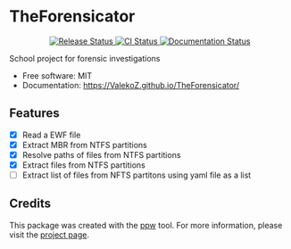 # TheForensicator


<p align="center">
<a href="https://pypi.python.org/pypi/theforensicator">
    <img src="https://img.shields.io/pypi/v/theforensicator.svg"
        alt = "Release Status">
</a>

<a href="https://github.com/ValekoZ/theforensicator/actions">
    <img src="https://github.com/ValekoZ/theforensicator/actions/workflows/release.yml/badge.svg" alt="CI Status">
</a>

<a href="https://ValekoZ.github.io/TheForensicator/">
    <img src="https://img.shields.io/website/https/ValekoZ.github.io/TheForensicator/index.html.svg?label=docs&down_message=unavailable&up_message=available" alt="Documentation Status">
</a>

</p>


School project for forensic investigations


* Free software: MIT
* Documentation: <https://ValekoZ.github.io/TheForensicator/>


## Features

* [X] Read a EWF file
* [X] Extract MBR from NTFS partitions
* [X] Resolve paths of files from NTFS partitions
* [X] Extract files from NTFS partitions
* [ ] Extract list of files from NFTS partitons using yaml file as a list

## Credits

This package was created with the [ppw](https://zillionare.github.io/python-project-wizard) tool. For more information, please visit the [project page](https://zillionare.github.io/python-project-wizard/).
